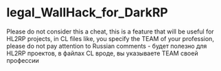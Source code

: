 # legal_WallHack_for_DarkRP
Please do not consider this a cheat, this is a feature that will be useful for HL2RP projects, in CL files like, you specify the TEAM of your profession, please do not pay attention to Russian comments             -          будет полезно для HL2RP проектов, в файлах CL вроде, вы указываете TEAM своей профессии
